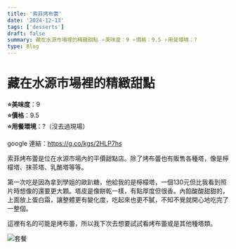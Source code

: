 ```yaml
---
title: '索菲烤布蕾'
date: '2024-12-13'
tags: ['desserts']
draft: false
summary: 藏在水源市場裡的精緻甜點 ⭐️美味度：9 ⭐️價格：9.5 ⭐️用餐環境：?
type: Blog
---
```


# 藏在水源市場裡的精緻甜點

**⭐️美味度**：9  
**⭐️價格**：9.5  
**⭐️用餐環境**：?（沒去過現場）

google 連結：https://g.co/kgs/2HLP7hs

索菲烤布蕾是位在水源市場內的平價甜點店。除了烤布蕾也有販售各種塔，像是檸檬塔、抹茶塔、乳酪塔等等。

第一次吃是因為拿到學姐的歐趴糖，他給我的是檸檬塔，一個130元但比我看到照片時想像的還要更大顆。塔皮是像餅乾一樣，有點厚度但很香。內餡酸酸甜甜的，上面放上蛋白霜，讓整體更有變化度，吃起來也更不膩，不知不覺就開心地吃完了一整個。

這裡有名的可能是烤布蕾，所以我下次去想要試試看烤布蕾或是其他種塔類。

![套餐](/static/images/dessert1.png)

